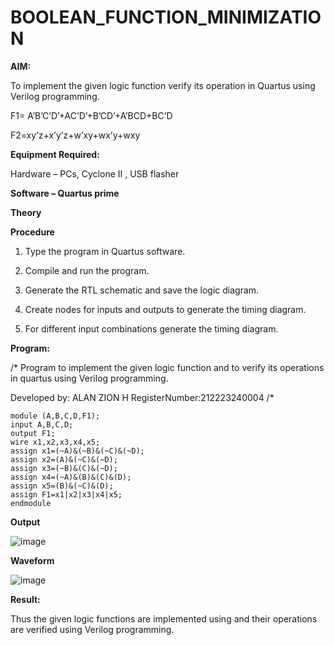 # BOOLEAN_FUNCTION_MINIMIZATION

**AIM:**

To implement the given logic function verify its operation in Quartus using Verilog programming.

F1= A’B’C’D’+AC’D’+B’CD’+A’BCD+BC’D 

F2=xy’z+x’y’z+w’xy+wx’y+wxy

**Equipment Required:**

Hardware – PCs, Cyclone II , USB flasher

**Software – Quartus prime**

**Theory**


**Procedure**

1.	Type the program in Quartus software.

2.	Compile and run the program.

3.	Generate the RTL schematic and save the logic diagram.

4.	Create nodes for inputs and outputs to generate the timing diagram.

5.	For different input combinations generate the timing diagram.


**Program:**

/* Program to implement the given logic function and to verify its operations in quartus using Verilog programming. 

Developed by: ALAN ZION H
RegisterNumber:212223240004
/*
```
module (A,B,C,D,F1);
input A,B,C,D;
output F1;
wire x1,x2,x3,x4,x5;
assign x1=(~A)&(~B)&(~C)&(~D);
assign x2=(A)&(~C)&(~D);
assign x3=(~B)&(C)&(~D);
assign x4=(~A)&(B)&(C)&(D);
assign x5=(B)&(~C)&(D);
assign F1=x1|x2|x3|x4|x5;
endmodule
```

**Output**

![image](https://github.com/ALANZION/BOOLEAN_FUNCTION_MINIMIZATION/assets/145743064/04f3f92f-e2ba-4b8f-a9f6-84d33a7e12fc)

**Waveform**

![image](https://github.com/ALANZION/BOOLEAN_FUNCTION_MINIMIZATION/assets/145743064/1898920b-e32e-44a1-8d01-0dc528cbe4c3)


**Result:**

Thus the given logic functions are implemented using and their operations are verified using Verilog programming.


